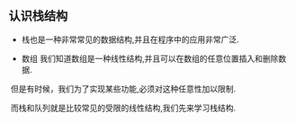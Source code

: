 ## 认识栈结构

- 栈也是一种非常常见的数据结构,并且在程序中的应用非常广泛.

- 数组
  我们知道数组是一种线性结构,并且可以在数组的任意位置插入和删除数据.

​        但是有时候，我们为了实现某些功能,必须对这种任意性加以限制.

​        而栈和队列就是比较常见的受限的线性结构,我们先来学习栈结构.

